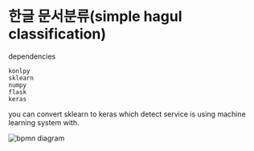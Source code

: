 # 한글 문서분류(simple hagul classification)

dependencies
```
konlpy
sklearn
numpy
flask
keras
```

you can convert sklearn to keras
which detect service is using
machine learning system with.

![bpmn diagram](https://user-images.githubusercontent.com/21070093/76165086-89ea2180-6197-11ea-8a6f-800e3dfaf507.png)

